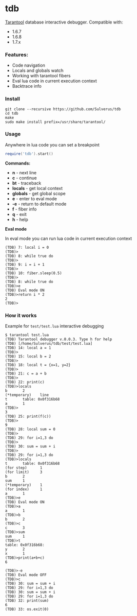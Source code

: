 # tdb
[Tarantool](https://github.com/tarantool/tarantool) database interactive debugger. Compatible with: 
* 1.6.7
* 1.6.8
* 1.7.x


### Features:
* Code navigation
* Locals and globals watch
* Working with tarantool fibers
* Eval lua code in current execution context
* Backtrace info

### Install
```
git clone --recursive https://github.com/Sulverus/tdb
cd tdb
make
sudo make install prefix=/usr/share/tarantool/
```

### Usage
Anywhere in lua code you can set a breakpoint
```lua
require('tdb').start()
```

**Commands:**

* **n** - next line
* **c** - continue
* **bt** - traceback
* **locals** - get local context
* **globals** - get global scope
* **e** - enter to eval mode
* **-e** - return to default mode
* **f** - fiber info
* **q** - exit
* **h** - help

**Eval mode**

In eval mode you can run lua code in current execution context
```
(TDB) 7: local i = 0
(TDB)>
(TDB) 8: while true do
(TDB)>
(TDB) 9: i = i + 1
(TDB)>
(TDB) 10: fiber.sleep(0.5)
(TDB)>
(TDB) 8: while true do
(TDB)>e
(TDB) Eval mode ON
(TDB)>return i * 2
2
(TDB)>
```


### How it works
Example for `test/test.lua` interactive debugging
```
$ tarantool test.lua 
(TDB) Tarantool debugger v.0.0.3. Type h for help
(TDB) [/home/Sulverus/tdb/test/test.lua]
(TDB) 14: local a = 1
(TDB)>
(TDB) 15: local b = 2
(TDB)>
(TDB) 18: local t = {x=1, y=2}
(TDB)>
(TDB) 21: c = a + b
(TDB)>
(TDB) 22: print(c)
(TDB)>locals
b       2
(*temporary)    line
t       table: 0x0f316b68
a       1
(TDB)>
3
(TDB) 25: print(f(c))
(TDB)>
9
(TDB) 28: local sum = 0
(TDB)>
(TDB) 29: for i=1,3 do
(TDB)>
(TDB) 30: sum = sum + i
(TDB)>
(TDB) 29: for i=1,3 do
(TDB)>locals
t       table: 0x0f316b68
(for step)      1
(for limit)     3
b       2
sum     1
(*temporary)    1
(for index)     1
a       1
(TDB)>e
(TDB) Eval mode ON
(TDB)>a
a       1
(TDB)>b
b       2
(TDB)>c
c       3
(TDB)>sum
sum     1
(TDB)>t
table: 0x0f316b68:
y       2
x       1
(TDB)>print(a+b+c)                  
6

(TDB)>-e
(TDB) Eval mode OFF
(TDB)>c
(TDB) 30: sum = sum + i
(TDB) 29: for i=1,3 do
(TDB) 30: sum = sum + i
(TDB) 29: for i=1,3 do
(TDB) 32: print(sum)
6
(TDB) 33: os.exit(0)

```
